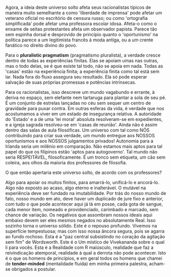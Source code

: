 Agora, a ideia deste universo solto afeta seus racionalistas típicos de maneira muito semelhante a como 'liberdade de imprensa' pode afetar um veterano oficial no escritório de censura russo; ou como 'ortografia simplificada' pode afetar uma professora escolar idosa. Afeta-o como o enxame de seitas protestantes afeta um observador papista. Parece tão sem espinha dorsal e desprovido de princípio quanto o 'oportunismo' na política parece a um legitimista francês à moda antiga, ou a um crente fanático no direito divino do povo.

Para o **pluralistic pragmatism** (pragmatismo pluralista), a verdade cresce dentro de todas as experiências finitas. Elas se apoiam umas nas outras, mas o todo delas, se é que existe tal todo, não se apoia em nada. Todas as 'casas' estão na experiência finita; a experiência finita como tal está sem lar. Nada fora do fluxo assegura seu resultado. Ela só pode esperar salvação de suas próprias promessas e potências intrínsecas.

Para os racionalistas, isso descreve um mundo vagabundo e errante, à deriva no espaço, sem elefante nem tartaruga para plantar a sola de seu pé. É um conjunto de estrelas lançadas no céu sem sequer um centro de gravidade para puxar contra. Em outras esferas da vida, é verdade que nos acostumamos a viver em um estado de insegurança relativa. A autoridade do 'Estado' e a de uma 'lei moral' absoluta resolveram-se em expedientes, e a igreja sagrada resolveu-se em 'casas de reunião'. Ainda não é assim dentro das salas de aula filosóficas. Um universo com tal como NÓS contribuindo para criar sua verdade, um mundo entregue aos NOSSOS oportunismos e aos NOSSOS julgamentos privados! Autonomia para a Irlanda seria um milênio em comparação. Não estamos mais aptos para tal papel do que os filipinos estão 'aptos para autogoverno'. Tal mundo não seria RESPEITÁVEL, filosoficamente. É um tronco sem etiqueta, um cão sem coleira, aos olhos da maioria dos professores de filosofia.

O que então apertaria este universo solto, de acordo com os professores?

Algo para apoiar os muitos finitos, para amarrá-lo, unificá-lo e ancorá-lo. Algo não exposto ao acaso, algo eterno e inalterável. O mutável na experiência deve ser fundado na imutabilidade. Por trás do nosso mundo de fato, nosso mundo em ato, deve haver um duplicado de jure fixo e anterior, com tudo o que pode acontecer aqui já lá em posse, cada gota de sangue, cada menor item, nomeado e providenciado, carimbado e marcado, sem chance de variação. Os negativos que assombram nossos ideais aqui embaixo devem ser eles mesmos negados no absolutamente Real. Isso sozinho torna o universo sólido. Este é o repouso profundo. Vivemos na superfície tempestuosa; mas com isso nossa âncora segura, pois se agarra ao fundo rochoso. Esta é a "paz central subsistindo no coração da agitação sem fim" de Wordsworth. Este é o Um místico de Vivekananda sobre o qual li para vocês. Esta é a Realidade com R maiúsculo, realidade que faz a reivindicação atemporal, realidade à qual a derrota não pode acontecer. Isto é o que os homens de princípios, e em geral todos os homens que chamei de **tender-minded** (mentalidade fluida) em minha primeira palestra, acham-se obrigados a postular.